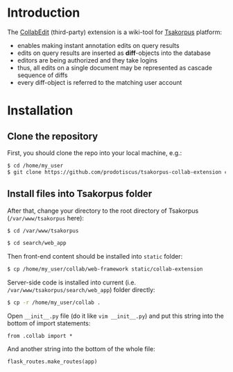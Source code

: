 # Introduction
The [CollabEdit](https://github.com/prodotiscus/tsakorpus-collab-extension "CollabEdit extension") (third-party) extension is a wiki-tool for [Tsakorpus](https://bitbucket.org/tsakorpus/tsakonian_corpus_platform "Tsakorpus") platform:
  - enables making instant annotation edits on query results
  - edits on query results are inserted as **diff**-objects into the database
  - editors are being authorized and they take logins
  - thus, all edits on a single document may be represented as cascade sequence of diffs
  - every diff-object is referred to the matching user account

# Installation
## Clone the repository
First, you should clone the repo into your local machine, e.g.:

```bash
$ cd /home/my_user
$ git clone https://github.com/prodotiscus/tsakorpus-collab-extension collab
```

## Install files into Tsakorpus folder

After that, change your directory to the root directory of Tsakorpus (`/var/www/tsakorpus` here):

```bash
$ cd /var/www/tsakorpus
```

```bash
$ cd search/web_app
```

Then front-end content should be installed into `static` folder:

```bash
$ cp /home/my_user/collab/web-framework static/collab-extension
```

Server-side code is installed into current (i.e. `/var/www/tsakorpus/search/web_app`) folder directly:

```bash
$ cp -r /home/my_user/collab .
```

Open `__init__.py` file (do it like `vim __init__.py`) and put this string into the bottom of import statements:
```python3
from .collab import *
```

And another string into the bottom of the whole file:
```python3
flask_routes.make_routes(app)
```
